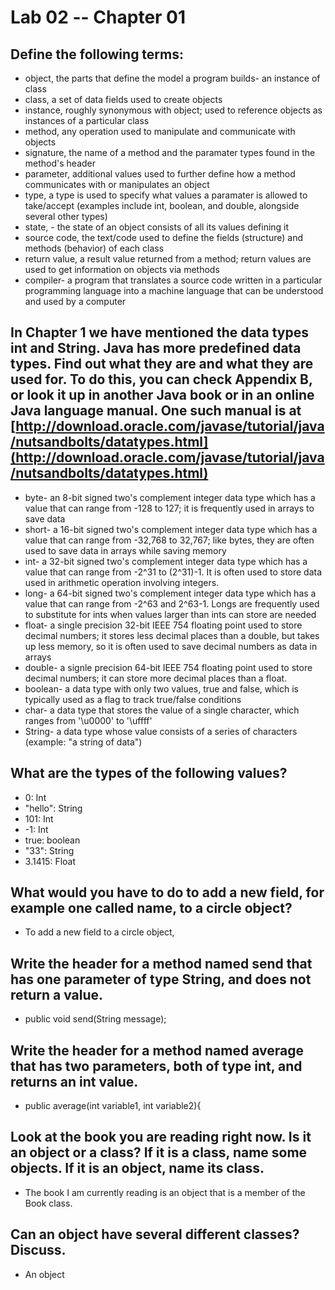 # Lab 02 -- Chapter 01

## Define the following terms:
* object, the parts that define the model a program builds- an instance of class
* class, a set of data fields used to create objects
* instance, roughly synonymous with object; used to reference objects as instances of a particular class
* method, any operation used to manipulate and communicate with objects
* signature, the name of a method and the paramater types found in the method's header
* parameter, additional values used to further define how a method communicates with or manipulates an object
* type, a type is used to specify what values a paramater is allowed to take/accept (examples include int, boolean, and double, alongside several other types)
* state, - the state of an object consists of all its values defining it
* source code, the text/code used to define the fields (structure) and methods (behavior) of each class
* return value, a result value returned from a method; return values are used to get information on objects via methods
* compiler- a program that translates a source code written in a particular programming language into a machine language that can be understood and used by a computer

## In Chapter 1 we have mentioned the data types int and String. Java has more predefined data types. Find out what they are and what they are used for. To do this, you can check Appendix B, or look it up in another Java book or in an online Java language manual. One such manual is at [http://download.oracle.com/javase/tutorial/java/nutsandbolts/datatypes.html](http://download.oracle.com/javase/tutorial/java/nutsandbolts/datatypes.html)
* byte- an 8-bit signed two's complement integer data type which has a value that can range from -128 to 127; it is frequently used in arrays to save data
* short- a 16-bit signed two's complement integer data type which has a value that can range from -32,768 to 32,767; like bytes, they are often used to save data in arrays while saving memory
* int- a 32-bit signed two's complement integer data type which has a value that can range from -2^31 to (2^31)-1. It is often used to store data used in arithmetic operation involving integers.
* long- a 64-bit signed two's complement integer data type which has a value that can range from -2^63 and 2^63-1. Longs are frequently used to substitute for ints when values larger than ints can store are needed
* float- a single precision 32-bit IEEE 754 floating point used to store decimal numbers; it stores less decimal places than a double, but takes up less memory, so it is often used to save decimal numbers as data in arrays
* double- a signle precision 64-bit IEEE 754 floating point used to store decimal numbers; it can store more decimal places than a float.
* boolean- a data type with only two values, true and false, which is typically used as a flag to track true/false conditions
* char- a data type that stores the value of a single character, which ranges from '\u0000' to '\uffff'
* String- a data type whose value consists of a series of characters (example: "a string of data")

## What are the types of the following values?

* 0: Int
* "hello": String
* 101: Int
* -1: Int
* true: boolean
* "33": String
* 3.1415: Float

## What would you have to do to add a new field, for example one called name, to a circle object?
* To add a new field to a circle object, 

## Write the header for a method named send that has one parameter of type String, and does not return a value.
* public void send(String message);

## Write the header for a method named average that has two parameters, both of type int, and returns an int value.
* public average(int variable1, int variable2){

## Look at the book you are reading right now. Is it an object or a class? If it is a class, name some objects. If it is an object, name its class. 
* The book I am currently reading is an object that is a member of the Book class.

## Can an object have several different classes? Discuss.
*  An object
